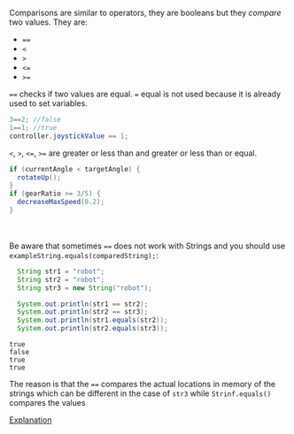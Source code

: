 Comparisons are similar to operators, they are booleans but they *compare* two values. They are:
- `==`
- `<`
- `>`
- `<=`
- `>=`

`==` checks if two values are equal. `=` equal is not used because it is already used to set variables.
```java
3==2; //false
1==1; //true
controller.joystickValue == 1;
```

`<`, `>`, `<=`, `>=` are greater or less than and greater or less than or equal.
```java
if (currentAngle < targetAngle) {
  rotateUp();
}
if (gearRatio >= 3/5) {
  decreaseMaxSpeed(0.2);
}
```
<br><br>
Be aware that sometimes `==` does not work with Strings and you should use `exampleString.equals(comparedString);`:
```java
  String str1 = "robot";
  String str2 = "robot";
  String str3 = new String("robot");

  System.out.println(str1 == str2);
  System.out.println(str2 == str3); 
  System.out.println(str1.equals(str2));
  System.out.println(str2.equals(str3));
```
```
true
false
true
true
```

The reason is that the `==` compares the actual locations in memory of the strings which can be different in the case of `str3` while `Strinf.equals()` compares the values

[Explanation](https://www.scaler.com/topics/difference-between-equals-method-in-java/)
